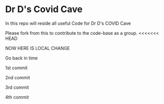 # Dr D's Covid Cave

In this repo will reside all useful Code for Dr D's COVID Cave

Please fork from this to contribute to the code-base as a group. 
<<<<<<< HEAD

NOW HERE IS LOCAL CHANGE

Go back in time

1st commit

2nd commit 

3rd commit

4th commit

